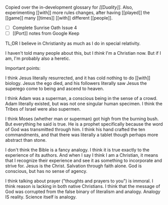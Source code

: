 Copied over the in-development glossary for *[[Duality]]*. Also, experimenting [[with]] more rules changes, after having [[played]] the [[game]] many [[times]] [[with]] different [[people]].

- [ ] Complete Sunrise Oath Issue 4
- [ ] [[Port]] notes from Google Keep

TL;DR I believe in Christianity as much as I do in special relativity.

I haven't told many people about this, but I *think* I'm a Christian now. But if I am, I'm probably also a heretic.

Important points: 

I think Jesus literally resurrected, and it has cold nothing to do [[with]] biology. Jesus the ego died, and his followers literally saw Jesus the superego come to being and ascend to heaven. 

I think Adam was a superman, a conscious being in the sense of a crowd. Adam literally existed, but was not one singular human specimen. I think the Tribes of Israel were also supermen.

I think Moses (whether man or superman) got high from the burning bush. But everything he said is true. He is a prophet specifically because the word of God was transmitted through him. I think his hand crafted the ten commandments, and that there was literally a tablet though perhaps more abstract than stone.

I don't think the Bible is a fancy analogy. I think it is true exactly to the experience of its authors. And when I say I think I am a Christian, it means that I recognize their experience and see it as something to incorporate and strive for. Jesus is the Christ. Salvation through faith alone. God is conscious, but has no sense of agency.

I think talking about prayer ("thoughts and prayers to you") is immoral. I think reason is lacking in both native Christians. I think that the message of God was corrupted from the false binary of literalism and analogy. Analogy IS reality. Science itself is analogy.